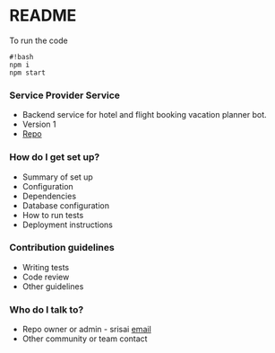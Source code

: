 # README #

To run the code 
```
#!bash
npm i
npm start
```


### Service Provider Service ###

* Backend service for hotel and flight booking vacation planner bot. 
* Version 1
* [Repo](https://bitbucket.org/srisaiswaroop/vacationplanner)

### How do I get set up? ###

* Summary of set up
* Configuration
* Dependencies
* Database configuration
* How to run tests
* Deployment instructions

### Contribution guidelines ###

* Writing tests
* Code review
* Other guidelines

### Who do I talk to? ###

* Repo owner or admin - srisai [email](srisaiswaroop@gmail.com)
* Other community or team contact